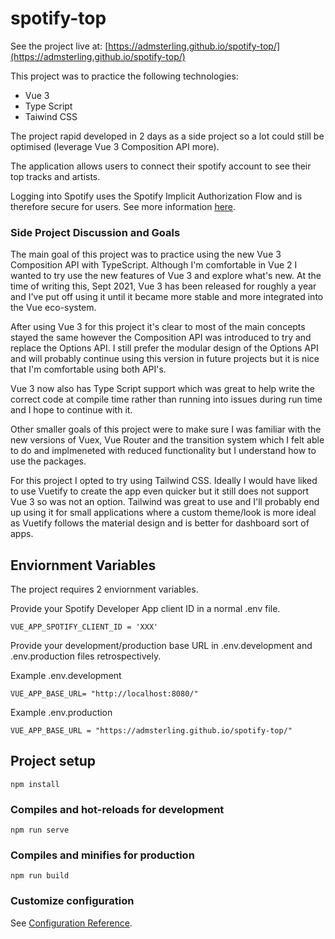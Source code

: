 # spotify-top

See the project live at: [https://admsterling.github.io/spotify-top/](https://admsterling.github.io/spotify-top/)

This project was to practice the following technologies:

- Vue 3
- Type Script
- Taiwind CSS

The project rapid developed in 2 days as a side project so a lot could still be optimised (leverage Vue 3 Composition API more).

The application allows users to connect their spotify account to see their top tracks and artists.

Logging into Spotify uses the Spotify Implicit Authorization Flow and is therefore secure for users.
See more information [here](https://developer.spotify.com/documentation/general/guides/authorization-guide/#implicit-grant-flow).

### Side Project Discussion and Goals
The main goal of this project was to practice using the new Vue 3 Composition API with TypeScript. Although I'm comfortable in Vue 2 I wanted to try use the new features of Vue 3 and explore what's new. At the time of writing this, Sept 2021, Vue 3 has been released for roughly a year and I've put off using it until it became more stable and more integrated into the Vue eco-system.

After using Vue 3 for this project it's clear to most of the main concepts stayed the same however the Composition API was introduced to try and replace the Options API. I still prefer the modular design of the Options API and will probably continue using this version in future projects but it is nice that I'm comfortable using both API's.

Vue 3 now also has Type Script support which was great to help write the correct code at compile time rather than running into issues during run time and I hope to continue with it.

Other smaller goals of this project were to make sure I was familiar with the new versions of Vuex, Vue Router and the transition system which I felt able to do and implmeneted with reduced functionality but I understand how to use the packages.

For this project I opted to try using Tailwind CSS. Ideally I would have liked to use Vuetify to create the app even quicker but it still does not support Vue 3 so was not an option. Tailwind was great to use and I'll probably end up using it for small applications where a custom theme/look is more ideal as Vuetify follows the material design and is better for dashboard sort of apps.

## Enviornment Variables

The project requires 2 enviornment variables.

Provide your Spotify Developer App client ID in a normal .env file.

```
VUE_APP_SPOTIFY_CLIENT_ID = 'XXX'
```

Provide your development/production base URL in .env.development and .env.production files retrospectively.

Example .env.development

```
VUE_APP_BASE_URL= "http://localhost:8080/"
```

Example .env.production

```
VUE_APP_BASE_URL = "https://admsterling.github.io/spotify-top/"
```

## Project setup

```
npm install
```

### Compiles and hot-reloads for development

```
npm run serve
```

### Compiles and minifies for production

```
npm run build
```

### Customize configuration

See [Configuration Reference](https://cli.vuejs.org/config/).
